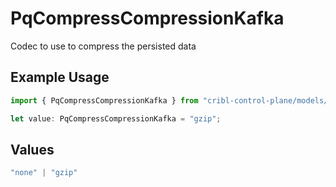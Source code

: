 # PqCompressCompressionKafka

Codec to use to compress the persisted data

## Example Usage

```typescript
import { PqCompressCompressionKafka } from "cribl-control-plane/models/operations";

let value: PqCompressCompressionKafka = "gzip";
```

## Values

```typescript
"none" | "gzip"
```